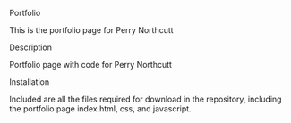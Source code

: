 Portfolio

This is the portfolio page for Perry Northcutt

Description

Portfolio page with code for Perry Northcutt


Installation

Included are all the files required for download in the repository, including the portfolio page index.html, css, and javascript.
